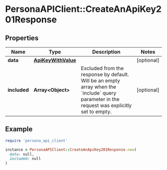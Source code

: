 # PersonaAPIClient::CreateAnApiKey201Response

## Properties

| Name | Type | Description | Notes |
| ---- | ---- | ----------- | ----- |
| **data** | [**ApiKeyWithValue**](ApiKeyWithValue.md) |  | [optional] |
| **included** | **Array&lt;Object&gt;** | Excluded from the response by default. Will be an empty array when the &#x60;include&#x60; query parameter in the request was explicitly set to empty. | [optional] |

## Example

```ruby
require 'persona_api_client'

instance = PersonaAPIClient::CreateAnApiKey201Response.new(
  data: null,
  included: null
)
```

